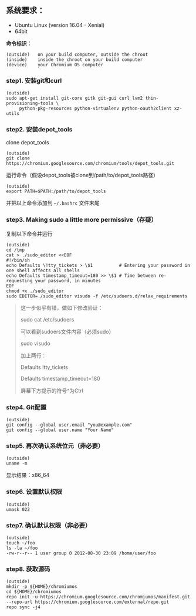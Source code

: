 ## 系统要求：

- Ubuntu Linux (version 16.04 - Xenial)
- 64bit

**命令标识：**
```
(outside)	on your build computer, outside the chroot
(inside)	inside the chroot on your build computer
(device)	your Chromium OS computer
```
### step1. 安装git和curl
```
(outside)
sudo apt-get install git-core gitk git-gui curl lvm2 thin-provisioning-tools \
     python-pkg-resources python-virtualenv python-oauth2client xz-utils
```
### step2. 安装depot_tools

clone depot_tools
```
(outside)
git clone https://chromium.googlesource.com/chromium/tools/depot_tools.git
```
运行命令（假设depot_tools被clone到/path/to/depot_tools路径）
```
(outside)
export PATH=$PATH:/path/to/depot_tools
```
并把以上命令添加到 `~/.bashrc` 文件末尾

### step3. Making sudo a little more permissive（存疑）

复制以下命令并运行
```
(outside)
cd /tmp
cat > ./sudo_editor <<EOF
#!/bin/sh
echo Defaults \!tty_tickets > \$1          # Entering your password in one shell affects all shells
echo Defaults timestamp_timeout=180 >> \$1 # Time between re-requesting your password, in minutes
EOF
chmod +x ./sudo_editor
sudo EDITOR=./sudo_editor visudo -f /etc/sudoers.d/relax_requirements
```

>这一步似乎有错，做如下修改验证：
>
>sudo cat /etc/sudoers
>
>可以看到sudoers文件内容（必须sudo）
>
>sudo visudo
>
>加上两行：
>
>Defaults !tty_tickets
>
>Defaults timestamp_timeout=180
>
>屏幕下方提示的符号^为Ctrl

### step4. Git配置
```
(outside)
git config --global user.email "you@example.com"
git config --global user.name "Your Name"
```

### step5. 再次确认系统位元（非必要）
```
(outside)
uname -m
```
显示结果：x86_64

### step6. 设置默认权限
```
(outside)
umask 022
```

### step7. 确认默认权限（非必要）
```
(outside)
touch ~/foo
ls -la ~/foo
-rw-r--r-- 1 user group 0 2012-08-30 23:09 /home/user/foo
```

### step8. 获取源码
```
(outside)
mkdir -p ${HOME}/chromiumos
cd ${HOME}/chromiumos
repo init -u https://chromium.googlesource.com/chromiumos/manifest.git --repo-url https://chromium.googlesource.com/external/repo.git
repo sync -j4
```
